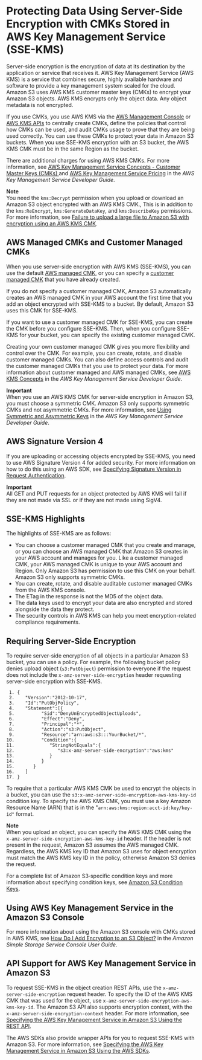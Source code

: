 # Protecting Data Using Server\-Side Encryption with CMKs Stored in AWS Key Management Service \(SSE\-KMS\)<a name="UsingKMSEncryption"></a>

Server\-side encryption is the encryption of data at its destination by the application or service that receives it\. AWS Key Management Service \(AWS KMS\) is a service that combines secure, highly available hardware and software to provide a key management system scaled for the cloud\. Amazon S3 uses AWS KMS customer master keys \(CMKs\) to encrypt your Amazon S3 objects\. AWS KMS encrypts only the object data\. Any object metadata is not encrypted\. 

If you use CMKs, you use AWS KMS via the [AWS Management Console](https://console.aws.amazon.com/kms) or [AWS KMS APIs](https://docs.aws.amazon.com/kms/latest/APIReference/) to centrally create CMKs, define the policies that control how CMKs can be used, and audit CMKs usage to prove that they are being used correctly\. You can use these CMKs to protect your data in Amazon S3 buckets\. When you use SSE\-KMS encryption with an S3 bucket, the AWS KMS CMK must be in the same Region as the bucket\.

There are additional charges for using AWS KMS CMKs\. For more information, see [AWS Key Management Service Concepts \- Customer Master Keys \(CMKs\) ](https://docs.aws.amazon.com/kms/latest/developerguide/concepts.html#master_keys) and [AWS Key Management Service Pricing](https://aws.amazon.com/kms/pricing) in the *AWS Key Management Service Developer Guide*\.

**Note**  
You need the `kms:Decrypt` permission when you upload or download an Amazon S3 object encrypted with an AWS KMS CMK\., This is in addition to the `kms:ReEncrypt`, `kms:GenerateDataKey`, and `kms:DescribeKey` permissions\. For more information, see [Failure to upload a large file to Amazon S3 with encryption using an AWS KMS CMK](https://aws.amazon.com/premiumsupport/knowledge-center/s3-large-file-encryption-kms-key/)\.

## AWS Managed CMKs and Customer Managed CMKs<a name="aws-managed-customer-managed-cmks"></a>

When you use server\-side encryption with AWS KMS \(SSE\-KMS\), you can use the default [AWS managed CMK](https://docs.aws.amazon.com/kms/latest/developerguide/concepts.html#aws-managed-cmk), or you can specify a [customer managed CMK](https://docs.aws.amazon.com/kms/latest/developerguide/concepts.html#customer-cmk) that you have already created\. 

If you do not specify a customer managed CMK, Amazon S3 automatically creates an AWS managed CMK in your AWS account the first time that you add an object encrypted with SSE\-KMS to a bucket\. By default, Amazon S3 uses this CMK for SSE\-KMS\. 

If you want to use a customer managed CMK for SSE\-KMS, you can create the CMK before you configure SSE\-KMS\. Then, when you configure SSE\-KMS for your bucket, you can specify the existing customer managed CMK\. 

Creating your own customer managed CMK gives you more flexibility and control over the CMK\. For example, you can create, rotate, and disable customer managed CMKs\. You can also define access controls and audit the customer managed CMKs that you use to protect your data\. For more information about customer managed and AWS managed CMKs, see [AWS KMS Concepts](https://docs.aws.amazon.com/kms/latest/developerguide/concepts.html) in the *AWS Key Management Service Developer Guide*\.

**Important**  
When you use an AWS KMS CMK for server\-side encryption in Amazon S3, you must choose a symmetric CMK\. Amazon S3 only supports symmetric CMKs and not asymmetric CMKs\. For more information, see [Using Symmetric and Asymmetric Keys](https://docs.aws.amazon.com/kms/latest/developerguide/symmetric-asymmetric.html) in the *AWS Key Management Service Developer Guide*\.

## AWS Signature Version 4<a name="aws-signature-version-4-sse-kms"></a>

If you are uploading or accessing objects encrypted by SSE\-KMS, you need to use AWS Signature Version 4 for added security\. For more information on how to do this using an AWS SDK, see [Specifying Signature Version in Request Authentication](https://docs.aws.amazon.com/AmazonS3/latest/dev/UsingAWSSDK.html#specify-signature-version)\.

**Important**  
All GET and PUT requests for an object protected by AWS KMS will fail if they are not made via SSL or if they are not made using SigV4\.

## SSE\-KMS Highlights<a name="sse-kms-highlights"></a>

The highlights of SSE\-KMS are as follows:
+ You can choose a customer managed CMK that you create and manage, or you can choose an AWS managed CMK that Amazon S3 creates in your AWS account and manages for you\. Like a customer managed CMK, your AWS managed CMK is unique to your AWS account and Region\. Only Amazon S3 has permission to use this CMK on your behalf\. Amazon S3 only supports symmetric CMKs\.
+ You can create, rotate, and disable auditable customer managed CMKs from the AWS KMS console\. 
+ The ETag in the response is not the MD5 of the object data\.
+ The data keys used to encrypt your data are also encrypted and stored alongside the data they protect\. 
+ The security controls in AWS KMS can help you meet encryption\-related compliance requirements\.

## Requiring Server\-Side Encryption<a name="require-sse-kms"></a>

To require server\-side encryption of all objects in a particular Amazon S3 bucket, you can use a policy\. For example, the following bucket policy denies upload object \(`s3:PutObject`\) permission to everyone if the request does not include the `x-amz-server-side-encryption` header requesting server\-side encryption with SSE\-KMS\.

```
 1. {
 2.    "Version":"2012-10-17",
 3.    "Id":"PutObjPolicy",
 4.    "Statement":[{
 5.          "Sid":"DenyUnEncryptedObjectUploads",
 6.          "Effect":"Deny",
 7.          "Principal":"*",
 8.          "Action":"s3:PutObject",
 9.          "Resource":"arn:aws:s3:::YourBucket/*",
10.          "Condition":{
11.             "StringNotEquals":{
12.                "s3:x-amz-server-side-encryption":"aws:kms"
13.             }
14.          }
15.       }
16.    ]
17. }
```

To require that a particular AWS KMS CMK be used to encrypt the objects in a bucket, you can use the `s3:x-amz-server-side-encryption-aws-kms-key-id` condition key\. To specify the AWS KMS CMK, you must use a key Amazon Resource Name \(ARN\) that is in the "`arn:aws:kms:region:acct-id:key/key-id"` format\.

**Note**  
When you upload an object, you can specify the AWS KMS CMK using the `x-amz-server-side-encryption-aws-kms-key-id` header\. If the header is not present in the request, Amazon S3 assumes the AWS managed CMK\. Regardless, the AWS KMS key ID that Amazon S3 uses for object encryption must match the AWS KMS key ID in the policy, otherwise Amazon S3 denies the request\.

For a complete list of Amazon S3‐specific condition keys and more information about specifying condition keys, see [Amazon S3 Condition Keys](amazon-s3-policy-keys.md)\.

## Using AWS Key Management Service in the Amazon S3 Console<a name="kms-encryption-s3-console"></a>

For more information about using the Amazon S3 console with CMKs stored in AWS KMS, see [How Do I Add Encryption to an S3 Object?](https://docs.aws.amazon.com/AmazonS3/latest/user-guide/add-object-encryption.html) in the *Amazon Simple Storage Service Console User Guide*\.

## API Support for AWS Key Management Service in Amazon S3<a name="APISupportforKMSEncryption"></a>

To request SSE\-KMS in the object creation REST APIs, use the `x-amz-server-side-encryption` request header\. To specify the ID of the AWS KMS CMK that was used for the object, use `x-amz-server-side-encryption-aws-kms-key-id`\. The Amazon S3 API also supports encryption context, with the `x-amz-server-side-encryption-context` header\. For more information, see [Specifying the AWS Key Management Service in Amazon S3 Using the REST API](KMSUsingRESTAPI.md)\. 

The AWS SDKs also provide wrapper APIs for you to request SSE\-KMS with Amazon S3\. For more information, see [Specifying the AWS Key Management Service in Amazon S3 Using the AWS SDKs](kms-using-sdks.md)\.
